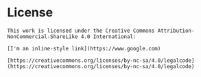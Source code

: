 # License

    This work is licensed under the Creative Commons Attribution-NonCommercial-ShareLike 4.0 International: 
    
    [I'm an inline-style link](https://www.google.com)

    [https://creativecommons.org/licenses/by-nc-sa/4.0/legalcode](https://creativecommons.org/licenses/by-nc-sa/4.0/legalcode)
    

